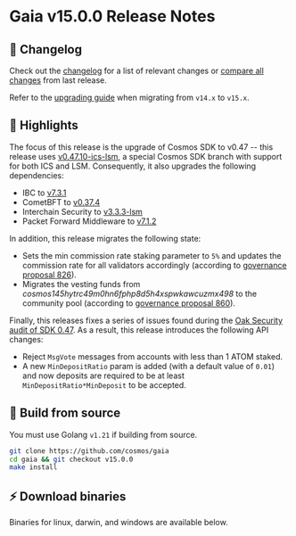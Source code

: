 # Gaia v15.0.0  Release Notes 

## 📝 Changelog

Check out the [changelog](https://github.com/cosmos/gaia/blob/v15.0.0/CHANGELOG.md) for a list of relevant changes or [compare all changes](https://github.com/cosmos/gaia/compare/v14.1.0...v15.0.0) from last release.

<!-- Add the following line for major releases -->
Refer to the [upgrading guide](https://github.com/cosmos/gaia/blob/release/v15.x/UPGRADING.md) when migrating from `v14.x` to `v15.x`.

## 🚀 Highlights

<!-- Add any highlights of this release --> 

The focus of this release is the upgrade of Cosmos SDK to v0.47 -- this release uses [v0.47.10-ics-lsm](https://github.com/cosmos/cosmos-sdk/tree/v0.47.10-ics-lsm), a special Cosmos SDK branch with support for both ICS and LSM. Consequently, it also upgrades the following dependencies:

- IBC to [v7.3.1](https://github.com/cosmos/ibc-go/releases/tag/v7.3.1)
- CometBFT to [v0.37.4](https://github.com/cometbft/cometbft/releases/tag/v0.37.4)
- Interchain Security to [v3.3.3-lsm](https://github.com/cosmos/interchain-security/releases/tag/v3.3.3-lsm)
- Packet Forward Middleware to [v7.1.2](https://github.com/cosmos/ibc-apps/releases/tag/middleware%2Fpacket-forward-middleware%2Fv7.1.2)

In addition, this release migrates the following state:

- Sets the min commission rate staking parameter to `5%` and updates the commission rate for all validators accordingly (according to [governance proposal 826](https://www.mintscan.io/cosmos/proposals/826)). 
- Migrates the vesting funds from _cosmos145hytrc49m0hn6fphp8d5h4xspwkawcuzmx498_
 to the community pool (according to [governance proposal 860](https://www.mintscan.io/cosmos/proposals/860)).

 Finally, this releases fixes a series of issues found during the [Oak Security audit of SDK 0.47](https://github.com/oak-security/audit-reports/blob/master/Cosmos%20SDK/2024-01-23%20Audit%20Report%20-%20Cosmos%20SDK%20v1.0.pdf). As a result, this release introduces the following API changes:

 - Reject `MsgVote` messages from accounts with less than 1 ATOM staked.
 - A new `MinDepositRatio` param is added (with a default value of `0.01`) and now deposits are required to be at least `MinDepositRatio*MinDeposit` to be accepted.


## 🔨 Build from source

You must use Golang `v1.21` if building from source.

```bash
git clone https://github.com/cosmos/gaia
cd gaia && git checkout v15.0.0
make install
```

## ⚡️ Download binaries

Binaries for linux, darwin, and windows are available below.